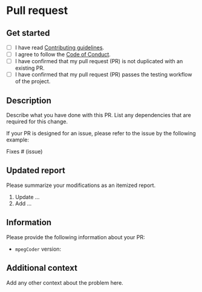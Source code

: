 # Pull request

## Get started

- [ ] I have read [Contributing guidelines](https://github.com/cainmagi/FFmpeg-Encoder-Decoder-for-Python/blob/master/CONTRIBUTING.md).
- [ ] I agree to follow the [Code of Conduct](https://github.com/cainmagi/FFmpeg-Encoder-Decoder-for-Python/blob/master/CODE_OF_CONDUCT.md).
- [ ] I have confirmed that my pull request (PR) is not duplicated with an existing PR.
- [ ] I have confirmed that my pull request (PR) passes the testing workflow of the project.

## Description

Describe what you have done with this PR. List any dependencies that are required for this change.

If your PR is designed for an issue, please refer to the issue by the following example:

Fixes # (issue)

## Updated report

Please summarize your modifications as an itemized report.

1. Update ...
2. Add ...

## Information

Please provide the following information about your PR:

- `mpegCoder` version:

## Additional context

Add any other context about the problem here.
